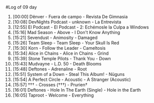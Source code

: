 #Log of 09 day

1. [00:00] Dënver - Fuera de campo - Revista De Gimnasia
1. [10:08] DevNights Podcast - unknown - La Entrevista
1. [12:55] El Podcast - El Podcast - 2: Echémosle la Culpa a Windows
1. [15:16] Mad Season - Above - I Don't Know Anything
1. [15:21] Sevendust - Animosity - Damaged
1. [15:26] Team Sleep - Team Sleep - Your Skull Is Red
1. [15:30] Korn - Follow the Leader - Cameltosis
1. [15:34] Alice in Chains - Alice in Chains - Grind
1. [15:39] Stone Temple Pilots - Thank You - Down
1. [15:43] Mudvayne - L.D. 50 - Death Blooms
1. [15:48] Deftones - Adrenaline - Root
1. [15:51] System of a Down - Steal This Album! - Nüguns
1. [15:54] A Perfect Circle - Acoustic - A Stranger (Acoustic)
1. [15:57] ††† - Crosses (†††) - Prurien†
1. [16:01] Deftones - Hole In The Earth (Single) - Hole in the Earth
1. [16:05] Taproot - Welcome - Everything
